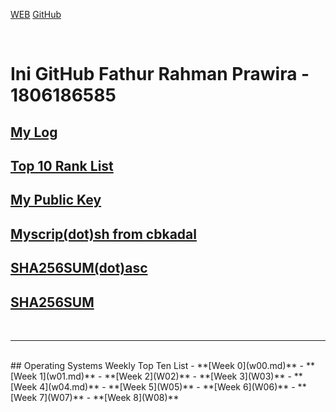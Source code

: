 [WEB](https://fathurrp.github.io/os202/)
[GitHub](https://github.com/fathurrp/os202/)

<br>

# Ini GitHub Fathur Rahman Prawira - 1806186585

## [My Log](TXT/mylog.txt) <br/>
## [Top 10 Rank List](TXT/myrank.txt) <br/>
## [My Public Key](TXT/mypubkey.txt) <br/>
## [Myscrip(dot)sh from cbkadal](TXT/myscript.sh) <br/>
## [SHA256SUM(dot)asc](TXT/SHA256SUM.asc) <br/>
## [SHA256SUM](TXT/SHA256SUM)<br/>
<br>
<hr>
<br>
## Operating Systems Weekly Top Ten List
-   **[Week 0](w00.md)**
-   **[Week 1](w01.md)**
-   **[Week 2](W02)**
-   **[Week 3](W03)**
-   **[Week 4](w04.md)**
-   **[Week 5](W05)**
-   **[Week 6](W06)**
-   **[Week 7](W07)**
-   **[Week 8](W08)**


